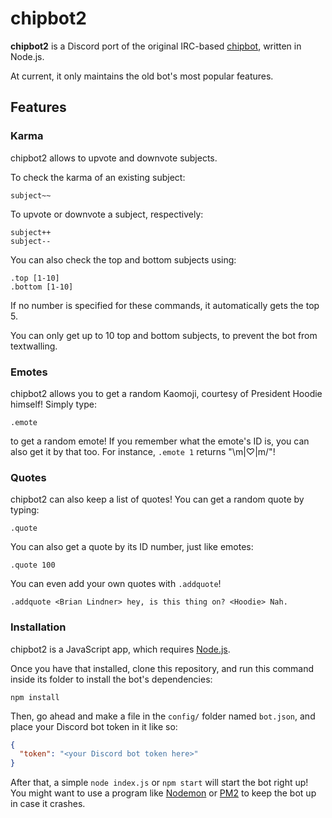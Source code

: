 # chipbot2

**chipbot2** is a Discord port of the original IRC-based [chipbot](https://github.com/arcticmetal/chipbot), written in Node.js.

At current, it only maintains the old bot's most popular features.

## Features

### Karma

chipbot2 allows to upvote and downvote subjects.

To check the karma of an existing subject:

```
subject~~
```

To upvote or downvote a subject, respectively:

```
subject++
subject--
```

You can also check the top and bottom subjects using:

```
.top [1-10]
.bottom [1-10]
```

If no number is specified for these commands, it automatically gets the top 5.

You can only get up to 10 top and bottom subjects, to prevent the bot from textwalling.

### Emotes

chipbot2 allows you to get a random Kaomoji, courtesy of President Hoodie himself! Simply type:

```
.emote
```

to get a random emote! If you remember what the emote's ID is, you can also get it by that too. For instance, `.emote 1` returns "\m|♡|m/"!

### Quotes

chipbot2 can also keep a list of quotes! You can get a random quote by typing:

```
.quote
```

You can also get a quote by its ID number, just like emotes:

```
.quote 100
```

You can even add your own quotes with `.addquote`!

```
.addquote <Brian Lindner> hey, is this thing on? <Hoodie> Nah.
```

### Installation

chipbot2 is a JavaScript app, which requires [Node.js](https://nodejs.org).

Once you have that installed, clone this repository, and run this command inside its folder to install the bot's dependencies:

```
npm install
```

Then, go ahead and make a file in the `config/` folder named `bot.json`, and place your Discord bot token in it like so:

```json
{
  "token": "<your Discord bot token here>"
}

```

After that, a simple `node index.js` or `npm start` will start the bot right up! You might want to use a program like [Nodemon](https://github.com/remy/nodemon/) or [PM2](https://github.com/Unitech/pm2) to keep the bot up in case it crashes.
